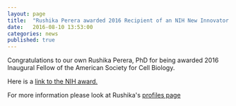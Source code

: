 ```yaml
---
layout: page
title:  "Rushika Perera awarded 2016 Recipient of an NIH New Innovator Award as well as a special grant from the Pancreatic Cancer Action Network"
date:   2016-08-10 13:53:00
categories: news
published: true
---
```

Congratulations to our own Rushika Perera, PhD for being awarded 2016 Inaugural Fellow of the American Society for Cell Biology.

Here is a [link to the NIH award.](https://commonfund.nih.gov/newinnovator/Recipients16)

For more information please look at Rushika's [profiles page](http://profiles.ucsf.edu/rushika.perera)
